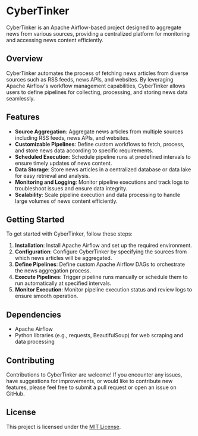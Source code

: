 # CyberTinker

CyberTinker is an Apache Airflow-based project designed to aggregate news from various sources, providing a centralized platform for monitoring and accessing news content efficiently.

## Overview

CyberTinker automates the process of fetching news articles from diverse sources such as RSS feeds, news APIs, and websites. By leveraging Apache Airflow's workflow management capabilities, CyberTinker allows users to define pipelines for collecting, processing, and storing news data seamlessly.

## Features

- **Source Aggregation**: Aggregate news articles from multiple sources including RSS feeds, news APIs, and websites.
- **Customizable Pipelines**: Define custom workflows to fetch, process, and store news data according to specific requirements.
- **Scheduled Execution**: Schedule pipeline runs at predefined intervals to ensure timely updates of news content.
- **Data Storage**: Store news articles in a centralized database or data lake for easy retrieval and analysis.
- **Monitoring and Logging**: Monitor pipeline executions and track logs to troubleshoot issues and ensure data integrity.
- **Scalability**: Scale pipeline execution and data processing to handle large volumes of news content efficiently.

## Getting Started

To get started with CyberTinker, follow these steps:

1. **Installation**: Install Apache Airflow and set up the required environment.
2. **Configuration**: Configure CyberTinker by specifying the sources from which news articles will be aggregated.
3. **Define Pipelines**: Define custom Apache Airflow DAGs to orchestrate the news aggregation process.
4. **Execute Pipelines**: Trigger pipeline runs manually or schedule them to run automatically at specified intervals.
5. **Monitor Execution**: Monitor pipeline execution status and review logs to ensure smooth operation.

## Dependencies

- Apache Airflow
- Python libraries (e.g., requests, BeautifulSoup) for web scraping and data processing

## Contributing

Contributions to CyberTinker are welcome! If you encounter any issues, have suggestions for improvements, or would like to contribute new features, please feel free to submit a pull request or open an issue on GitHub.

## License

This project is licensed under the [MIT License](LICENSE).

